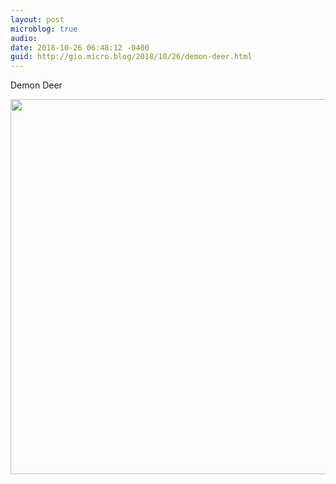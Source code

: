 ```yaml
---
layout: post
microblog: true
audio: 
date: 2018-10-26 06:48:12 -0400
guid: http://gio.micro.blog/2018/10/26/demon-deer.html
---
```

Demon Deer

<img src="http://microblog.stevegio.net/uploads/2018/6f5a94d1c0.jpg" width="600" height="600" />
